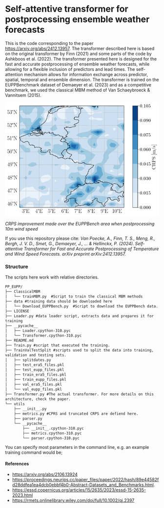 # Self-attentive transformer for postprocessing ensemble weather forecasts
This is the code corresponding to the paper https://arxiv.org/abs/2412.13957. The transformer described here is based on the original transformer by Finn (2021) and some parts of the code by Ashkboos et al. (2022).  The transformer presented here is designed for the fast and accurate postprocessing of ensemble weather forecasts, while allowing for a flexible inclusion of predictors and lead times. The self-attention mechanism allows for information exchange across predictor, spatial, temporal and ensemble dimension. The transformer is trained on the EUPPBenchmark dataset of Demaeyer et al. (2023) and
as a competitive benchmark, we used the classical MBM method of Van Schaeybroeck & Vannitsem (2015). 

![CRPS improvement made over the EUPPBench area when postprocessing 10m wind speed](./results/CRPS_grid_example.png)

_CRPS improvement made over the EUPPBench area when postprocessing 10m wind speed_


If you use this repository please cite:
_Van Poecke, A., Finn, T. S., Meng, R., Bergh, J. V. D., Smet, G., Demaeyer, J., ... & Hellinckx, P. (2024). Self-attentive Transformer for Fast and Accurate Postprocessing of Temperature and Wind Speed Forecasts. arXiv preprint arXiv:2412.13957._
### Structure
The scripts here work with relative directories. 
```
PP_EUPP/
├── ClassicalMBM
│   └── trainMBM.py  #Script to train the classical MBM methods 
├── data #training data should be downloaded here 
│   └── Download_EUPPBench.py  #Script to download the EUPPBench data. 
├── LICENSE
├── Loader.py #data loader script, extracts data and prepares it for training
├── __pycache__
│   ├── Loader.cpython-310.pyc
│   └── Transformer.cpython-310.pyc
├── README.md
├── Train.py #script that executed the training. 
├── TrainValTestSplit #scripts used to split the data into training, validation and testing sets. 
│   ├── splitdates.py
│   ├── test_era5_files.pkl
│   ├── test_eupp_files.pkl
│   ├── train_era5_files.pkl
│   ├── train_eupp_files.pkl
│   ├── val_era5_files.pkl
│   └── val_eupp_files.pkl
├── Transformer.py #The actual transformer. For more details on this architecture, check the paper. 
└── utils
    ├── __init__.py
    ├── metrics.py #CPRS and truncated CRPS are defiend here. 
    ├── parser.py
    └── __pycache__
        ├── __init__.cpython-310.pyc
        ├── metrics.cpython-310.pyc
        └── parser.cpython-310.pyc
```

You can specify most parameters in the command line, e.g. an example training command would be; 


#### References
 * https://arxiv.org/abs/2106.13924
 * https://proceedings.neurips.cc/paper_files/paper/2022/hash/89e44582fd28ddfea1ea4dcb0ebbf4b0-Abstract-Datasets_and_Benchmarks.html.
 * https://essd.copernicus.org/articles/15/2635/2023/essd-15-2635-2023.html
 * https://rmets.onlinelibrary.wiley.com/doi/full/10.1002/qj.2397
